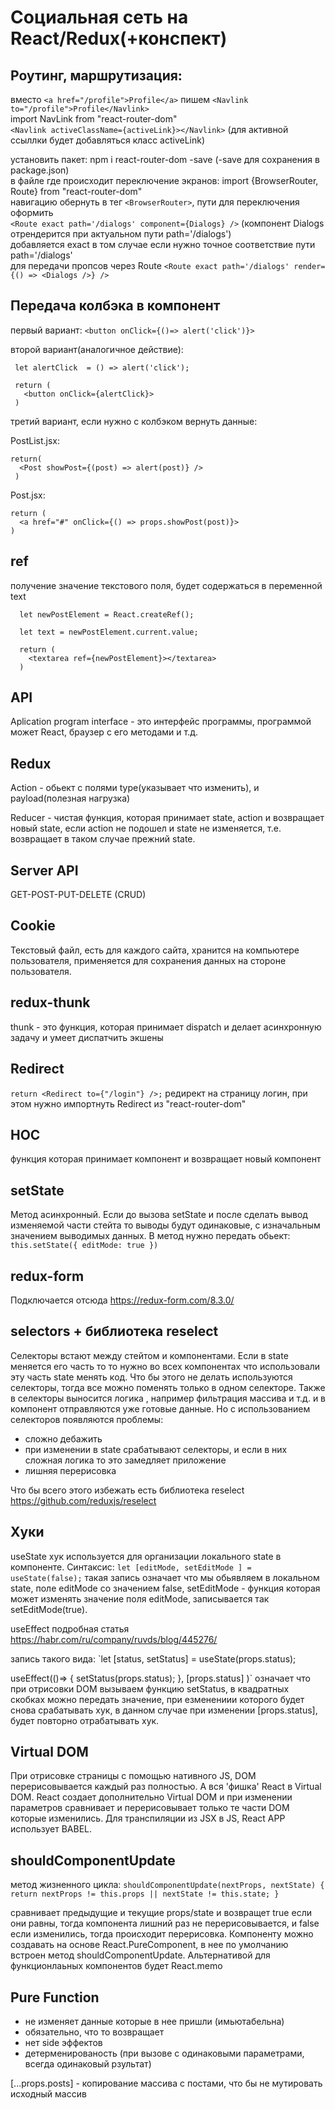 
# Социальная сеть на React/Redux(+конспект)


## Роутинг, маршрутизация:

  вместо `<a href="/profile">Profile</a>` пишем `<Navlink to="/profile">Profile</Navlink>`  
  import NavLink from "react-router-dom"  
  `<Navlink activeClassName={activeLink}></Navlink>` (для активной ссыллки будет добавляться класс activeLink)  
  
  установить пакет: npm i react-router-dom -save (-save для сохранения в package.json)  
  в файле где происходит переключение экранов: import {BrowserRouter, Route} from "react-router-dom"  
  навигацию обернуть в тег `<BrowserRouter>`, пути для переключения оформить   
  `<Route exact path='/dialogs' component={Dialogs} />` (компонент Dialogs отрендерится при актуальном пути path='/dialogs')  
  добавляется exact в том случае если нужно точное соответствие пути path='/dialogs'  
  для передачи пропсов через Route `<Route exact path='/dialogs' render={() => <Dialogs />} />`


## Передача колбэка в компонент

  первый вариант: 
    `<button onClick={()=> alert('click')}>`
  
  второй вариант(аналогичное действие):  
   ```
    let alertClick  = () => alert('click');

    return (
      <button onClick={alertClick}>
    ) 
   ```

   третий вариант, если нужно с колбэком вернуть данные: 

  PostList.jsx:   
  ```      
  return(
    <Post showPost={(post) => alert(post)} />  
   )
   ```

  Post.jsx:
  
  ```
  return (
    <a href="#" onClick={() => props.showPost(post)}>
  )
 ```
   
## ref
получение значение текстового поля, будет содержаться в переменной text

```
  let newPostElement = React.createRef();

  let text = newPostElement.current.value;

  return (
    <textarea ref={newPostElement}></textarea>
  )
```
## API
Aplication program interface - это интерфейс программы, программой может React, браузер с его методами и т.д.

## Redux
Action - обьект с полями type(указывает что изменить), и payload(полезная нагрузка)

Reducer - чистая функция, которая принимает state, action и возвращает новый state, если action не подошел и state
не изменяется, т.е. возвращает в таком случае прежний state.

## Server API
GET-POST-PUT-DELETE (CRUD)

## Cookie
Текстовый файл, есть для каждого сайта, хранится на компьютере пользователя, применяется для сохранения данных на стороне пользователя.

## redux-thunk
thunk - это функция, которая принимает dispatch и делает асинхронную задачу и умеет диспатчить экшены

## Redirect
`return <Redirect to={"/login"} />;`
редирект на страницу логин, при этом нужно импортнуть Redirect из "react-router-dom"

## HOC
функция которая принимает компонент и возвращает новый компонент

## setState 
Метод асинхронный. Если до вызова setState и после сделать вывод изменяемой части стейта то выводы будут одинаковые,
с изначальным значением выводимых данных. В метод нужно передать обьект: 
                        `this.setState({
                               editMode: true
                         })`
## redux-form
Подключается отсюда https://redux-form.com/8.3.0/

## selectors + библиотека reselect
Селекторы встают между стейтом и компонентами. Если в state меняется его часть то 
то нужно во всех компонентах что использовали эту часть state менять код. Что бы этого не делать используются селекторы, тогда все можно поменять только в одном селекторе. Также в селекторы выносится логика , например фильтрация массива и т.д. и в компонент отправляются уже готовые данные.
Но с использованием селекторов появляются проблемы:
 - сложно дебажить
 - при изменении в state срабатывают селекторы, и если в них сложная логика то это замедляет приложение
 - лишняя перерисовка

 Что бы всего этого избежать есть библиотека reselect https://github.com/reduxjs/reselect

 ## Хуки
 useState
 хук используется для организации локального state в компоненте. Синтаксис:
 `let [editMode, setEditMode ] = useState(false);`
 такая запись означает что мы обьявляем в локальном state, поле editMode со значением false,
 setEditMode - функция которая может изменять значение поля editMode, записывается так setEditMode(true).

 useEffect
подробная статья https://habr.com/ru/company/ruvds/blog/445276/

запись такого вида:
 `let [status, setStatus] = useState(props.status);

  useEffect(()=> {
      setStatus(props.status);
    }, [props.status]
  )`
означает что при отрисовки DOM вызываем функцию setStatus, в квадратных скобках можно передать значение, при езменениии которого будет снова срабатывать хук, в данном случае при изменении  [props.status], будет повторно отрабатывать хук.

 ## Virtual DOM
 При отрисовке страницы с помощью нативного JS, DOM перерисовывается каждый раз полностью.
 А вся 'фишка' React в Virtual DOM. React создает дополнительно Virtual DOM и при изменении параметров сравнивает и перерисовывает только те части DOM которые изменились.
 Для транспиляции из JSX в JS, React APP использует BABEL.

 ## shouldComponentUpdate
 метод жизненного цикла:
 `shouldComponentUpdate(nextProps, nextState) {
    return nextProps != this.props || nextState != this.state;
  }`

  сравнивает предыдущие и текущие props/state и возвращет true если они равны, тогда компонента лишний раз не перерисовывается, и false если изменились, тогда происходит перерисовка.
  Компоненту можно создавать на основе React.PureComponent, в нее по умолчанию встроен метод shouldComponentUpdate.
  Альтернативой для функционлаьных компонентов будет React.memo

## Pure Function
  - не изменяет данные которые в нее пришли (имьютабельна)
  - обязательно, что то возвращает
  - нет side эффектов
  - детерменированость (при вызове с одинаковыми параметрами, всегда одинаковый рзультат)

  [...props.posts] - копирование массива с постами, что бы не мутировать исходный массив